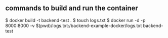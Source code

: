## commands to build and run the container
$ docker build -t backend-test .
$ touch logs.txt
$ docker run -d -p 8000:8000 -v $(pwd)/logs.txt:/backend-example-docker/logs.txt backend-test